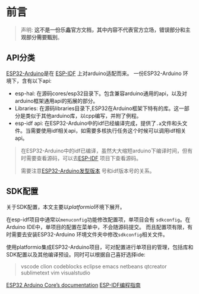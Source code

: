 # 前言

<!--Writerside adds this topic when you create a new documentation project.
You can use it as a sandbox to play with Writerside features, and remove it from the TOC when you don't need it anymore.
If you want to re-add it for your experiments, click + to create a new topic, choose Topic from Template, and select the 
"Starter" template.-->
>声明:
**这不是一份乐鑫官方文档，其中内容不代表官方立场，错误部分和主观部分需要甄别**。<br>

## API分类

<a href="https://github.com/espressif/arduino-esp32">ESP32-Arduino</a>是在
<a href="https://docs.espressif.com/projects/esp-idf/zh_CN/latest/esp32/get-started/">ESP-IDF</a>
上对arduino适配而来。
一份ESP32-Arduino 环境下，含有以下api:
* esp-hal: 在源码cores/esp32目录下。包含兼容arduino通用的api，以及对arduino框架通用api的拓展的部分。
* Libraries: 在源码libraries目录下,ESP32在Arduino框架下特有的库。这一部分是类似于其他arduino库，以cpp编写，并附了例程。
* esp-idf api: 在ESP32-Arduino中的idf已经编译完成，提供了`.a`文件和头文件。当需要使用idf相关api，如需要多核执行任务这个时候可以调用idf相关api。

> 在ESP32-Arduino中的idf已编译，虽然大大缩短arduino下编译时间，但有时需要查看源码，可以去<a href="https://github.com/espressif/esp-idf">ESP-IDF</a>
> 项目下查看源码。
>
>需要注意<a href="https://github.com/espressif/arduino-esp32/releases">ESP32-Arduino发型版本</a>
> 号和idf版本号的关系。

## SDK配置

关于SDK配置，本文主要以*platformio*环境下展开。

在esp-idf项目中通常以`menuconfig`功能修改配置项，单项目会有 `sdkconfig`。在Arduino IDE中，单项目的配置在菜单中，不会随源码提交。
而且配置项有限，有时需要去安装ESP32-Arduino 环境文件夹中修改`sdkconfig`相关文件。

使用platformio集成ESP32-Arduino项目，可对配置进行单项目的管理，包括库和SDK配置以及其他编译预设。同时可以根据自己喜好选择ide:
> vscode clion codeblocks eclipse emacs netbeans qtcreator sublimetext vim visualstudio

<seealso>
    <category ref="eaa">
        <a href="https://docs.espressif.com/projects/arduino-esp32/en/latest/">ESP32 Arduino Core’s documentation</a>
        <a href="https://docs.espressif.com/projects/esp-idf/zh_CN/latest/esp32/get-started/">ESP-IDF编程指南</a>
    </category>
</seealso>
